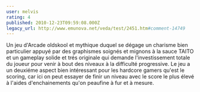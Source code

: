 ```yaml
---
user: melvis
rating: 4
published: 2010-12-23T09:59:08.000Z
legacy_url: http://www.emunova.net/veda/test/2451.htm#comment-14749
---
```

Un jeu d'Arcade oldskool et mythique duquel se dégage un charisme bien particulier appuyé par des graphismes soignés et mignons à la sauce TAITO et un gameplay solide et trés originale qui demande l'investissement totale du joueur pour venir à bout des niveaux à la difficulté progressive.
Le jeu a un deuxiéme aspect bien intéressant pour les hardcore gamers qu'est le scoring, car ici on peut essayer de finir un niveau avec le score le plus élevé à l'aides d'enchainements qu'on peaufine à fur et à mesure.